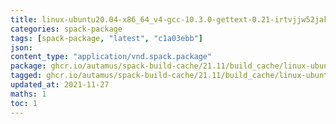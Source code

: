 ```yaml
---
title: linux-ubuntu20.04-x86_64_v4-gcc-10.3.0-gettext-0.21-irtvjjw52jakniq5buaby7ktnpwsmqfu.spack:latest
categories: spack-package
tags: [spack-package, "latest", "c1a03ebb"]
json: 
content_type: "application/vnd.spack.package"
package: ghcr.io/autamus/spack-build-cache/21.11/build_cache/linux-ubuntu20.04-x86_64_v4-gcc-10.3.0-gettext-0.21-irtvjjw52jakniq5buaby7ktnpwsmqfu.spack:latest
tagged: ghcr.io/autamus/spack-build-cache/21.11/build_cache/linux-ubuntu20.04-x86_64_v4-gcc-10.3.0-gettext-0.21-irtvjjw52jakniq5buaby7ktnpwsmqfu.spack:c1a03ebb
updated_at: 2021-11-27
maths: 1
toc: 1
---
```

